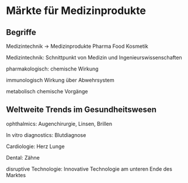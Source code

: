 Märkte für Medizinprodukte
==========================

Begriffe
--------
Medizintechnik -> Medizinprodukte
Pharma
Food
Kosmetik

Medizintechnik: 
Schnittpunkt von Medizin und Ingenieurswissenschaften

pharmakologisch:
chemische Wirkung

immunologisch
Wirkung über Abwehrsystem

metabolisch
chemische Vorgänge


Weltweite Trends im Gesundheitswesen
------------------------------------
ophthalmics:
Augenchirurgie, Linsen, Brillen

In vitro diagnostics: 
Blutdiagnose

Cardiologie: 
Herz Lunge

Dental:
Zähne

disruptive Technologie:
Innovative Technologie am unteren Ende des Marktes


